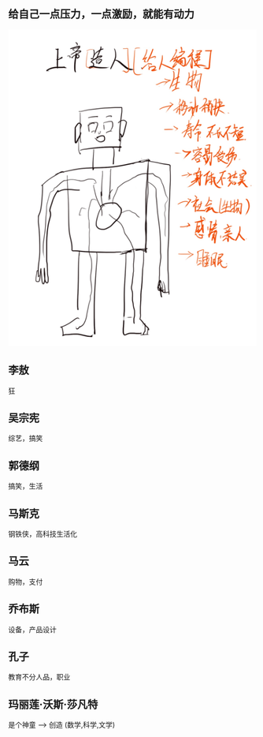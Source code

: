 ## 给自己一点压力，一点激励，就能有动力

![](./image/life/2021-05-24_07-39.png)

## 李敖
狂

## 吴宗宪
综艺，搞笑

## 郭德纲
搞笑，生活

## 马斯克
钢铁侠，高科技生活化

## 马云
购物，支付

## 乔布斯
设备，产品设计

## 孔子
教育不分人品，职业

## 玛丽莲·沃斯·莎凡特
是个神童 --> 创造 (数学,科学,文学)

## 




